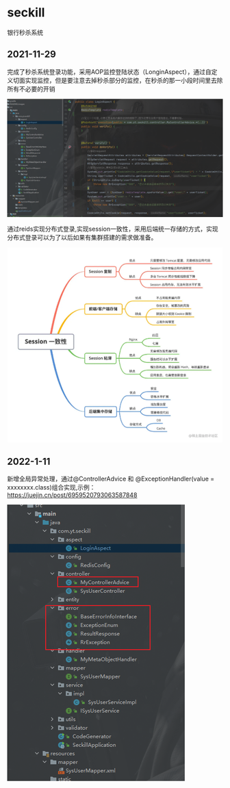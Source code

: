 # seckill
银行秒杀系统
## 2021-11-29

完成了秒杀系统登录功能，采用AOP监控登陆状态（LonginAspect），通过自定义切面实现监控，但是要注意去掉秒杀部分的监控，在秒杀的那一小段时间里去除所有不必要的开销

![image-20220111144255005](README.images/image-20220111144255005.png)

通过reids实现分布式登录,实现session一致性，采用后端统一存储的方式，实现分布式登录可以为了以后如果有集群搭建的需求做准备。

<img src="README.images/1735a37e17e67100tplv-t2oaga2asx-watermark.awebp" alt="img" style="zoom: 67%;" />

## 2022-1-11

新增全局异常处理，通过@ControllerAdvice 和  @ExceptionHandler(value = xxxxxxxx.class)组合实现,示例：https://juejin.cn/post/6959520793063587848

![image-20220111134844704](README.images/image-20220111134844704.png)

